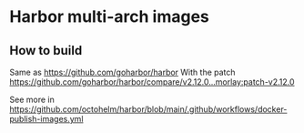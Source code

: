 # Harbor multi-arch images

## How to build

Same as https://github.com/goharbor/harbor
With the patch https://github.com/goharbor/harbor/compare/v2.12.0...morlay:patch-v2.12.0

See more in https://github.com/octohelm/harbor/blob/main/.github/workflows/docker-publish-images.yml